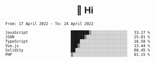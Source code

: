 <h1 align="center">👋 Hi</h1>
<!-- <h3 align="center">An enthusiastic frontend developer</h3> -->

<!--START_SECTION:waka-->

```text
From: 17 April 2022 - To: 24 April 2022

JavaScript                   ████████▒░░░░░░░░░░░░░░░░   33.17 %
JSON                         ██████▒░░░░░░░░░░░░░░░░░░   25.81 %
TypeScript                   ████░░░░░░░░░░░░░░░░░░░░░   16.58 %
Vue.js                       ███▒░░░░░░░░░░░░░░░░░░░░░   13.44 %
Solidity                     ██░░░░░░░░░░░░░░░░░░░░░░░   08.45 %
PHP                          ▒░░░░░░░░░░░░░░░░░░░░░░░░   01.15 %
```

<!--END_SECTION:waka-->
